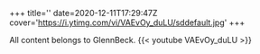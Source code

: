 +++
title=''
date=2020-12-11T17:29:47Z
cover='https://i.ytimg.com/vi/VAEvOy_duLU/sddefault.jpg'
+++

All content belongs to GlennBeck.
{{< youtube VAEvOy_duLU >}}
